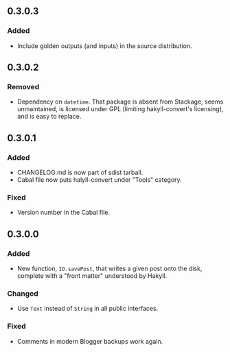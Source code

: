 ## 0.3.0.3

### Added
- Include golden outputs (and inputs) in the source distribution.


## 0.3.0.2

### Removed
- Dependency on `datetime`. That package is absent from Stackage, seems
    unmaintained, is licensed under GPL (limiting hakyll-convert's licensing),
    and is easy to replace.


## 0.3.0.1

### Added
- CHANGELOG.md is now part of sdist tarball.
- Cabal file now puts halyll-convert under "Tools" category.

### Fixed
- Version number in the Cabal file.


## 0.3.0.0

### Added
- New function, `IO.savePost`, that writes a given post onto the disk, complete
    with a "front matter" understood by Hakyll.

### Changed
- Use `Text` instead of `String` in all public interfaces.

### Fixed
- Comments in modern Blogger backups work again.
